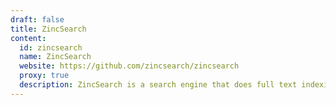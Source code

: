 ```yaml
---
draft: false
title: ZincSearch
content:
  id: zincsearch
  name: ZincSearch
  website: https://github.com/zincsearch/zincsearch
  proxy: true
  description: ZincSearch is a search engine that does full text indexing. It is a lightweight alternative to Elasticsearch and runs using a fraction of the resources.
---
```

